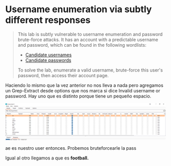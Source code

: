 # Username enumeration via subtly different responses

> This lab is subtly vulnerable to username enumeration and password brute-force attacks. It has an account with a predictable username and password, which can be found in the following wordlists:
>
> *  [Candidate usernames](https://portswigger.net/web-security/authentication/auth-lab-usernames)
> *  [Candidate passwords](https://portswigger.net/web-security/authentication/auth-lab-passwords)
>
>  To solve the lab, enumerate a valid username, brute-force this user's password, then access their account page.

Haciendo lo mismo que la vez anterior no nos lleva a nada pero agregamos un Grep-Extract desde options que nos marca si dice  Invalid username or password. Hay uno que es distinto porque tiene un pequeño espacio.

![](../../../.gitbook/assets/imagen%20%28656%29.png)

ae es nuestro user entonces. Probemos bruteforcearle la pass 

Igual al otro llegamos a que es **football.**



